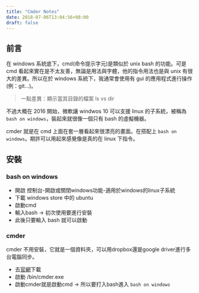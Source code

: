 ```yaml
---
title: "Cmder Notes"
date: 2018-07-06T13:04:56+08:00
draft: false
---
```


## 前言

在 windows 系統底下，cmd(命令提示字元)是類似於 unix bash 的功能。可是 cmd 看起來實在是不太友善，無論是用法與字體，他的指令用法也是與 unix 有很大的差異。所以在於 windows 系統下，我通常會使用有 gui 的應用程式進行操作(例：git...)。

> 一點差異：顯示當其目錄的檔案 ls vs dir

不過大概在 2016 開始，微軟讓 windwos 10 可以支援 linux 的子系統，被稱為 `bash on windows`，裝起來就很像一個只有 bash 的虛擬機器。

cmder 就是在 cmd 上面在套一層看起來很漂亮的畫面。在搭配上 `bash on windows`。期許可以用起來感覺像是真的在 linux 下指令。

## 安裝

### bash on windows

* 開啟 控制台-開啟或關閉windows功能-適用於windows的linux子系統
* 下載 windows store 中的 ubuntu
* 啟動cmd
* 輸入bash -> 初次使用要進行安裝
* 此後只要輸入 bash 就可以啟動

### cmder

cmder 不用安裝，它就是一個資料夾，可以用dropbox還是google driver進行多台電腦同步。

* 去[官網](http://cmder.net/)下載
* 啟動 /bin/cmder.exe
* 啟動cmder就是啟動cmd -> 所以要打入bash進入 `bash on windows`
